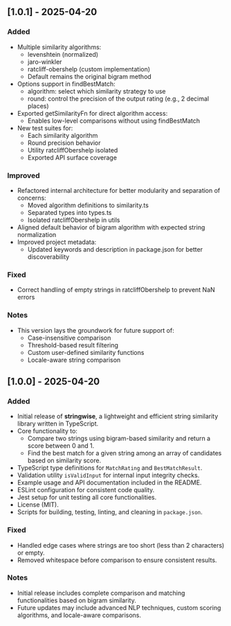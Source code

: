 ## [1.0.1] - 2025-04-20

### Added

- Multiple similarity algorithms:
  - levenshtein (normalized)
  - jaro-winkler
  - ratcliff-obershelp (custom implementation)
  - Default remains the original bigram method
- Options support in findBestMatch:
  - algorithm: select which similarity strategy to use
  - round: control the precision of the output rating (e.g., 2 decimal places)
- Exported getSimilarityFn for direct algorithm access:
  - Enables low-level comparisons without using findBestMatch
- New test suites for:
  - Each similarity algorithm
  - Round precision behavior
  - Utility ratcliffObershelp isolated
  - Exported API surface coverage

### Improved

- Refactored internal architecture for better modularity and separation of concerns:
  - Moved algorithm definitions to similarity.ts
  - Separated types into types.ts
  - Isolated ratcliffObershelp in utils
- Aligned default behavior of bigram algorithm with expected string normalization
- Improved project metadata:
  - Updated keywords and description in package.json for better discoverability

### Fixed

- Correct handling of empty strings in ratcliffObershelp to prevent NaN errors

### Notes

- This version lays the groundwork for future support of:
  - Case-insensitive comparison
  - Threshold-based result filtering
  - Custom user-defined similarity functions
  - Locale-aware string comparison

## [1.0.0] - 2025-04-20

### Added

- Initial release of **stringwise**, a lightweight and efficient string similarity library written in TypeScript.
- Core functionality to:
  - Compare two strings using bigram-based similarity and return a score between 0 and 1.
  - Find the best match for a given string among an array of candidates based on similarity score.
- TypeScript type definitions for `MatchRating` and `BestMatchResult`.
- Validation utility `isValidInput` for internal input integrity checks.
- Example usage and API documentation included in the README.
- ESLint configuration for consistent code quality.
- Jest setup for unit testing all core functionalities.
- License (MIT).
- Scripts for building, testing, linting, and cleaning in `package.json`.

### Fixed

- Handled edge cases where strings are too short (less than 2 characters) or empty.
- Removed whitespace before comparison to ensure consistent results.

### Notes

- Initial release includes complete comparison and matching functionalities based on bigram similarity.
- Future updates may include advanced NLP techniques, custom scoring algorithms, and locale-aware comparisons.
